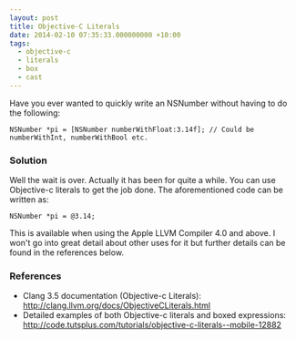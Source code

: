 ```yaml
---
layout: post
title: Objective-C Literals
date: 2014-02-10 07:35:33.000000000 +10:00
tags:
  - objective-c
  - literals
  - box
  - cast
---
```

Have you ever wanted to quickly write an NSNumber without having to do the following:

	NSNumber *pi = [NSNumber numberWithFloat:3.14f]; // Could be numberWithInt, numberWithBool etc.

### Solution

Well the wait is over. Actually it has been for quite a while. You can use Objective-c literals to get the job done. The aforementioned code can be written as:

	NSNumber *pi = @3.14;

This is available when using the Apple LLVM Compiler 4.0 and above. I won't go into great detail about other uses for it but further details can be found in the references below.

### References

- Clang 3.5 documentation (Objective-c Literals): http://clang.llvm.org/docs/ObjectiveCLiterals.html
- Detailed examples of both Objective-c literals and boxed expressions: http://code.tutsplus.com/tutorials/objective-c-literals--mobile-12882
